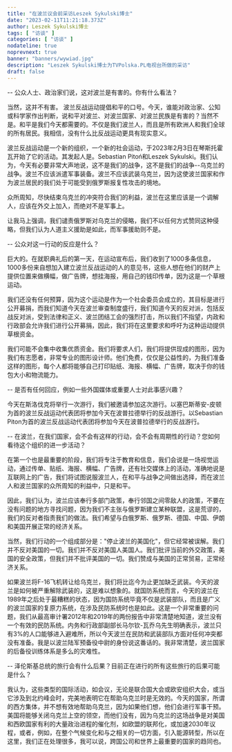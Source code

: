 ```yaml
---
title: "在波兰议会前采访Leszek Sykulski博士"
date: "2023-02-11T11:21:18.373Z"
author: Leszek Sykulski博士
tags: [ "访谈" ]
categories: [ "访谈" ]
nodateline: true
noprevnext: true
banner: "banners/wywiad.jpg"
description: "Leszek Sykulski博士为TVPolska.PL电视台所做的采访"
draft: false
---
```


-- 公众人士、政治家们说，这对波兰是有害的。你有什么看法？


当然，这并不有害。
波兰反战运动提倡和平的口号。今天，谁能对政治家、公知或科学家作出判断，说和平对波兰、对波兰国家、对波兰民族是有害的？当然不是。和平是我们今天都需要的。不仅是我们波兰人，而且是所有欧洲人和我们全球的所有居民。我相信，没有什么比反战运动更具有现实意义。


波兰反战运动是一个新的组织，一个新的社会运动，于2023年2月3日在琴斯托霍瓦开始了它的活动。其发起人是。Sebastian Pitoń和Leszek Sykulski。我们认为，今天有必要非常大声地说，这不是我们的战争，这不是我们的战争--乌克兰的战争。波兰不应该派遣军事装备。波兰不应该武装乌克兰，因为这使波兰国家和作为波兰居民的我们处于可能受到俄罗斯报复性攻击的境地。


众所周知，尽快结束乌克兰的冲突符合我们的利益，波兰在这里应该是一个调解人，应该在外交上加入，而绝对不是军事上。


让我马上强调，我们谴责俄罗斯对乌克兰的侵略，我们不以任何方式赞同这种侵略，但我们认为人道主义援助是如此，而军事援助则不是。


-- 公众对这一行动的反应是什么？


巨大的。在就职典礼后的第一天，在运动宣布后，我们收到了1000多条信息，1000多份来自想加入建立波兰反战运动的人的意见书，这些人想在他们的财产上提供位置来做横幅，做广告牌，想挂海报，用自己的钱印传单，因为这是一个草根运动。


我们还没有任何预算，因为这个运动是作为一个社会委员会成立的，其目标是进行公开募捐，而我们知道今天在波兰审查制度盛行，我们知道今天的反对派，包括反战反对派，受到法律和正义、波兰团结工会的强烈打击，所以我们不指望，内政和行政部会允许我们进行公开募捐，因此，我们将在这里要求和呼吁为这种运动提供草根资金。


我们可能不会集中收集优质资金。我们将要求人们，我们将提供现成的图形，因为我们有志愿者，非常专业的图形设计师。他们免费，仅仅是公益性的，为我们准备这样的图形，每个人都将能够自己打印贴纸、海报、横幅、广告牌，取决于你的钱包大小和物流能力。


-- 是否有任何回应，例如一些外国媒体或重要人士对此事感兴趣？


今天在斯洛伐克将举行一次游行，我们被邀请参加这次游行。以塞巴斯蒂安-皮顿为首的波兰反战运动代表团将参加今天在波普拉德举行的反战游行。以Sebastian Piton为首的波兰反战运动代表团将参加今天在波普拉德举行的反战游行。


-- 在波兰，在我们国家，会不会有这样的行动，会不会有周期性的行动？您如何看待这个组织的进一步活动？


在第一个也是最重要的阶段，我们将专注于教育和信息，我们会说是一场视觉运动，通过传单、贴纸、海报、横幅、广告牌，还有社交媒体上的活动，准确地说是互联网上的广告，我们将试图说服波兰人，在和平与战争之间做出选择，而在波兰人和波兰国家的众所周知的利益中，只是和平。


因此，我们认为，波兰应该奉行多部门政策，奉行邻国之间零敌人的政策，不要在没有问题的地方寻找问题，因为我们不主张与俄罗斯建立某种联盟，这是荒谬的，我们的反对者指责我们的做法。我们希望与白俄罗斯、俄罗斯、德国、中国、伊朗和美国开展正常的经济关系。


当然，我们行动的一个组成部分是："停止波兰的美国化"，但它经常被误解。我们并不反对美国的一切。我们并不反对美国人美国人。我们批评当前的外交政策，美国的安全政策，但我们并不批评美国的一切。我们赞成与美国的正常贸易，正常经济关系。


如果波兰将F-16飞机转让给乌克兰，我们将比迄今为止更加缺乏武装。今天的波兰是如何被严重解除武装的，这是难以想象的。就国防系统而言，今天的波兰在1989年之后处于最糟糕的状态，因为国防系统毕竟不仅是武装部队，而且是广义的波兰国家的复原力系统，在涉及民防系统时也是如此。这是一个非常重要的问题，我们从最高审计署2012年和2019年的两份报告中非常清楚地知道，波兰没有一个有效的民防系统。内务和行政部副部长马尔钦-瓦乔乌先生明确表示，波兰只有3%的人口能够进入避难所，所以今天波兰在民防和武装部队方面对任何冲突都没有准备。我是以波兰陆军预备役中尉的身份说这番话的。我非常清楚，波兰国家的后备役训练体系是多么的灾难性。


-- 泽伦斯基总统的旅行会有什么后果？目前正在进行的所有这些旅行的后果可能是什么？


我认为，这些类型的国际活动，如会议，无论是联合国大会或欧安组织大会，或当它涉及到北约峰会时，完美地表明它在帮助乌克兰时是无效的。今天的国家，所谓的西方集体，并不想有效地帮助乌克兰，因为如果他们想，他们会进行军事干预。
美国将能够关闭乌克兰上空的领空，而他们没有，因为乌克兰的这场战争是对美国和西欧国家有利的大量政治进程的催化剂，如欧盟的联邦化，或加速2030年议程，或者，例如，在整个气候变化和与之相关的一切方面，引入能源转型，所以在这里，我们正在处理很多，我可以说，跨国公司和世界上最重要的国家的趋同也。
